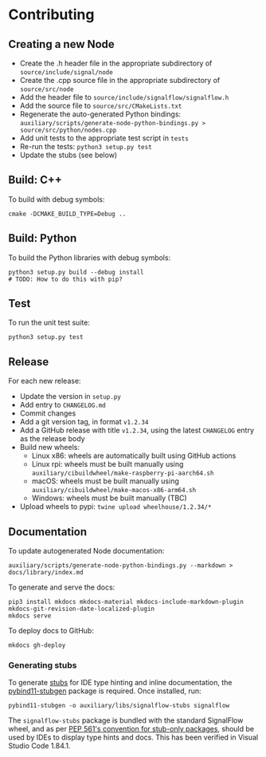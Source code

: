 # Contributing

## Creating a new Node

- Create the .h header file in the appropriate subdirectory of `source/include/signal/node`
- Create the .cpp source file in the appropriate subdirectory of `source/src/node`
- Add the header file to `source/include/signalflow/signalflow.h`
- Add the source file to `source/src/CMakeLists.txt`
- Regenerate the auto-generated Python bindings: `auxiliary/scripts/generate-node-python-bindings.py > source/src/python/nodes.cpp`
- Add unit tests to the appropriate test script in `tests`
- Re-run the tests: `python3 setup.py test`
- Update the stubs (see below)

## Build: C++

To build with debug symbols:
```
cmake -DCMAKE_BUILD_TYPE=Debug ..
```

## Build: Python

To build the Python libraries with debug symbols:
```
python3 setup.py build --debug install
# TODO: How to do this with pip?
```

## Test

To run the unit test suite:
```
python3 setup.py test
```

## Release

For each new release:

- Update the version in `setup.py`
- Add entry to `CHANGELOG.md`
- Commit changes
- Add a git version tag, in format `v1.2.34`
- Add a GitHub release with title `v1.2.34`, using the latest `CHANGELOG` entry as the release body 
- Build new wheels:
  - Linux x86: wheels are automatically built using GitHub actions
  - Linux rpi: wheels must be built manually using `auxiliary/cibuildwheel/make-raspberry-pi-aarch64.sh`
  - macOS: wheels must be built manually using `auxiliary/cibuildwheel/make-macos-x86-arm64.sh`
  - Windows: wheels must be built manually (TBC)
- Upload wheels to pypi: `twine upload wheelhouse/1.2.34/*`

## Documentation

To update autogenerated Node documentation:

```
auxiliary/scripts/generate-node-python-bindings.py --markdown > docs/library/index.md
```

To generate and serve the docs:

```
pip3 install mkdocs mkdocs-material mkdocs-include-markdown-plugin mkdocs-git-revision-date-localized-plugin
mkdocs serve
```

To deploy docs to GitHub:
```
mkdocs gh-deploy
```

### Generating stubs

To generate [stubs](https://peps.python.org/pep-0561/) for IDE type hinting and inline documentation, the [pybind11-stubgen](https://github.com/sizmailov/pybind11-stubgen) package is required. Once installed, run:

```
pybind11-stubgen -o auxiliary/libs/signalflow-stubs signalflow
```

The `signalflow-stubs` package is bundled with the standard SignalFlow wheel, and as per [PEP 561's convention for stub-only packages](https://peps.python.org/pep-0561/#stub-only-packages), should be used by IDEs to display type hints and docs. This has been verified in Visual Studio Code 1.84.1.

